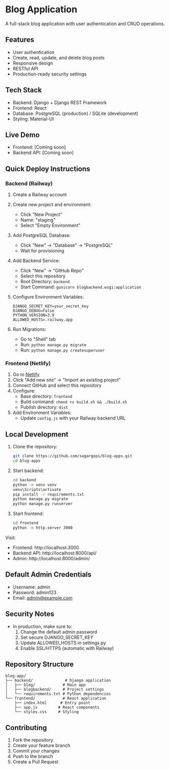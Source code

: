 # Blog Application

A full-stack blog application with user authentication and CRUD operations.

## Features
- User authentication
- Create, read, update, and delete blog posts
- Responsive design
- RESTful API
- Production-ready security settings

## Tech Stack
- Backend: Django + Django REST Framework
- Frontend: React
- Database: PostgreSQL (production) / SQLite (development)
- Styling: Material-UI

## Live Demo
- Frontend: [Coming soon]
- Backend API: [Coming soon]

## Quick Deploy Instructions

### Backend (Railway)
1. Create a Railway account
2. Create new project and environment:
   - Click "New Project"
   - Name: "staging"
   - Select "Empty Environment"

3. Add PostgreSQL Database:
   - Click "New" → "Database" → "PostgreSQL"
   - Wait for provisioning

4. Add Backend Service:
   - Click "New" → "GitHub Repo"
   - Select this repository
   - Root Directory: `backend`
   - Start Command: `gunicorn blogbackend.wsgi:application`

5. Configure Environment Variables:
   ```
   DJANGO_SECRET_KEY=your_secret_key
   DJANGO_DEBUG=False
   PYTHON_VERSION=3.9
   ALLOWED_HOSTS=.railway.app
   ```

6. Run Migrations:
   - Go to "Shell" tab
   - Run: `python manage.py migrate`
   - Run: `python manage.py createsuperuser`

### Frontend (Netlify)
1. Go to [Netlify](https://netlify.com)
2. Click "Add new site" → "Import an existing project"
3. Connect GitHub and select this repository
4. Configure:
   - Base directory: `frontend`
   - Build command: `chmod +x build.sh && ./build.sh`
   - Publish directory: `dist`
5. Add Environment Variables:
   - Update `config.js` with your Railway backend URL

## Local Development
1. Clone the repository:
   ```bash
   git clone https://github.com/sagargopi/blog-apps.git
   cd blog-apps
   ```

2. Start backend:
   ```bash
   cd backend
   python -m venv venv
   venv\Scripts\activate
   pip install -r requirements.txt
   python manage.py migrate
   python manage.py runserver
   ```

3. Start frontend:
   ```bash
   cd frontend
   python -m http.server 3000
   ```

Visit:
- Frontend: http://localhost:3000
- Backend API: http://localhost:8000/api/
- Admin: http://localhost:8000/admin/

## Default Admin Credentials
- Username: admin
- Password: admin123
- Email: admin@example.com

## Security Notes
- In production, make sure to:
  1. Change the default admin password
  2. Set secure DJANGO_SECRET_KEY
  3. Update ALLOWED_HOSTS in settings.py
  4. Enable SSL/HTTPS (automatic with Railway)

## Repository Structure
```
blog-app/
├── backend/              # Django application
│   ├── blog/            # Main app
│   ├── blogbackend/     # Project settings
│   └── requirements.txt # Python dependencies
└── frontend/            # React application
    ├── index.html      # Entry point
    ├── app.js         # React components
    └── styles.css     # Styling
```

## Contributing
1. Fork the repository
2. Create your feature branch
3. Commit your changes
4. Push to the branch
5. Create a Pull Request
